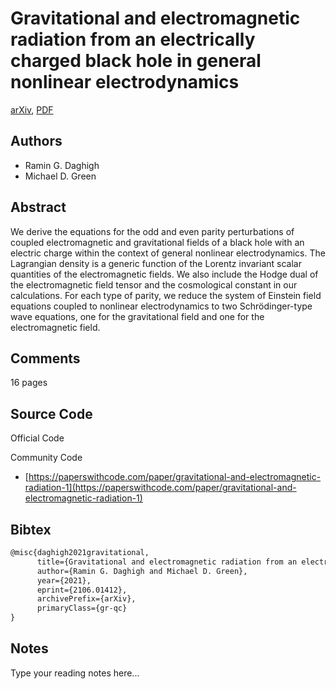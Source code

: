 
# Gravitational and electromagnetic radiation from an electrically charged black hole in general nonlinear electrodynamics

[arXiv](https://arxiv.org/abs/2106.01412), [PDF](https://arxiv.org/pdf/2106.01412.pdf)

## Authors

- Ramin G. Daghigh
- Michael D. Green

## Abstract

We derive the equations for the odd and even parity perturbations of coupled electromagnetic and gravitational fields of a black hole with an electric charge within the context of general nonlinear electrodynamics. The Lagrangian density is a generic function of the Lorentz invariant scalar quantities of the electromagnetic fields. We also include the Hodge dual of the electromagnetic field tensor and the cosmological constant in our calculations. For each type of parity, we reduce the system of Einstein field equations coupled to nonlinear electrodynamics to two Schrödinger-type wave equations, one for the gravitational field and one for the electromagnetic field.

## Comments

16 pages

## Source Code

Official Code



Community Code

- [https://paperswithcode.com/paper/gravitational-and-electromagnetic-radiation-1](https://paperswithcode.com/paper/gravitational-and-electromagnetic-radiation-1)

## Bibtex

```tex
@misc{daghigh2021gravitational,
      title={Gravitational and electromagnetic radiation from an electrically charged black hole in general nonlinear electrodynamics}, 
      author={Ramin G. Daghigh and Michael D. Green},
      year={2021},
      eprint={2106.01412},
      archivePrefix={arXiv},
      primaryClass={gr-qc}
}
```

## Notes

Type your reading notes here...

